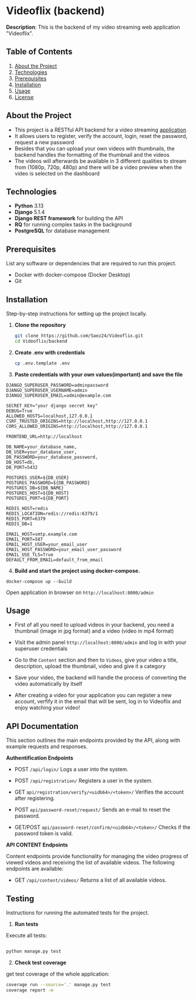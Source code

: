 # Videoflix (backend)

**Description**: This is the backend of my video streaming web application "Videoflix".

## Table of Contents

1. [About the Project](#about-the-project)
2. [Technologies](#technologies)
3. [Prerequisites](#prerequisites)
4. [Installation](#installation)
5. [Usage](#usage)
6. [License](https://github.com/Saez24/Videoflix/tree/main?tab=MIT-1-ov-file#)

## About the Project

- This project is a RESTful API backend for a video streaming [application](https://github.com/Saez24/Videoflix/tree/main/frontend)
- It allows users to register, verify the account, login, reset the password, request a new password
- Besides that you can upload your own videos with thumbnails, the backend handles the formatting of the thumbnail and the videos
- The videos will afterwards be available in 3 different qualities to stream from (1080p, 720p, 480p) and there will be a video preview when the video is selected on the dashboard

## Technologies

- **Python** 3.13
- **Django** 5.1.4
- **Django REST framework** for building the API
- **RQ** for running complex tasks in the background
- **PostgreSQL** for database management

## Prerequisites

List any software or dependencies that are required to run this project.

- Docker with docker-compose (Docker Desktop)
- Git

## Installation

Step-by-step instructions for setting up the project locally.

1. **Clone the repository**

   ```bash
   git clone https://github.com/Saez24/Videoflix.git
   cd Videoflix/backend

   ```

2. **Create .env with credentials**

   ```bash
   cp .env.template .env

   ```

3. **Paste credentials with your own values(important) and save the file**

```bash"
DJANGO_SUPERUSER_PASSWORD=adminpassword
DJANGO_SUPERUSER_USERNAME=admin
DJANGO_SUPERUSER_EMAIL=admin@example.com

SECRET_KEY="your django secret key"
DEBUG=True
ALLOWED_HOSTS=localhost,127.0.0.1
CSRF_TRUSTED_ORIGINS=http://localhost,http://127.0.0.1
CORS_ALLOWED_ORIGINS=http://localhost,http://127.0.0.1

FRONTEND_URL=http://localhost

DB_NAME=your_database_name,
DB_USER=your_database_user,
DB_PASSWORD=your_database_password,
DB_HOST=db,
DB_PORT=5432

POSTGRES_USER=${DB_USER}
POSTGRES_PASSWORD=${DB_PASSWORD}
POSTGRES_DB=${DB_NAME}
POSTGRES_HOST=${DB_HOST}
POSTGRES_PORT=${DB_PORT}

REDIS_HOST=redis
REDIS_LOCATION=redis://redis:6379/1
REDIS_PORT=6379
REDIS_DB=1

EMAIL_HOST=smtp.example.com
EMAIL_PORT=587
EMAIL_HOST_USER=your_email_user
EMAIL_HOST_PASSWORD=your_email_user_password
EMAIL_USE_TLS=True
DEFAULT_FROM_EMAIL=default_from_email

```

4. **Build and start the project using docker-compose.**

```bash"
docker-compose up --build
```

Open application in browser on `http://localhost:8000/admin`

## Usage

- First of all you need to upload videos in your backend, you need a thumbnail (image in jpg format) and a video (video in mp4 format)
- Visit the admin panel `http://localhost:8000/admin` and log in with your superuser credentials
- Go to the `Content` section and then to `Videos`, give your video a title, description, upload the thumbnail, video and give it a category
- Save your video, the backend will handle the process of converting the video automatically by itself

- After creating a video for your application you can register a new account, verfify it in the email that will be sent, log in to Videoflix and enjoy watching your video!

## API Documentation

This section outlines the main endpoints provided by the API, along with example requests and responses.

**Authentification Endpoints**

- POST `/api/login/`
  Logs a user into the system.

- POST `/api/registration/`
  Registers a user in the system.

- GET `api/registration/verify/<uidb64>/<token>/`
  Verifies the account after registering.

- POST `api/password-reset/request/`
  Sends an e-mail to reset the password.

- GET/POST `api/password-reset/confirm/<uidb64>/<token>/`
  Checks if the password token is valid.

**API CONTENT Endpoints**

Content endpoints provide functionality for managing the video progress of viewed videos and receiving the list of available videos. The following endpoints are available:

- GET `/api/content/videos/`
  Returns a list of all available videos.

## Testing

Instructions for running the automated tests for the project.

1. **Run tests**

Execute all tests:

```bash

python manage.py test

```

2. **Check test coverage**

get test coverage of the whole application:

```bash
coverage run --source='.' manage.py test
coverage report -m
```
